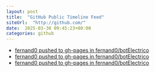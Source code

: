 ```yaml
---
layout: post
title:  "GitHub Public Timeline Feed"
siteUrl:  "http://github.com/"
date:  2025-03-30 09:45:23+00:00
categories: github
---
```

*  [fernand0 pushed to gh-pages in fernand0/botElectrico](https://github.com/fernand0/botElectrico/compare/0179d821e1...6aa1efff26)
*  [fernand0 pushed to gh-pages in fernand0/botElectrico](https://github.com/fernand0/botElectrico/compare/ee4a905f07...4c0f3d36ba)
*  [fernand0 pushed to gh-pages in fernand0/botElectrico](https://github.com/fernand0/botElectrico/compare/35803e76f6...e9983f5b7c)
